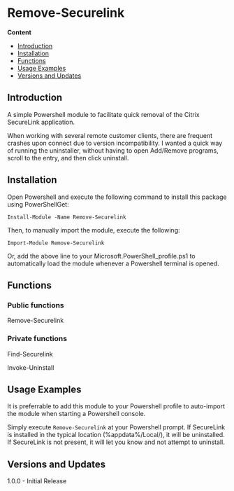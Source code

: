 ﻿# Remove-Securelink

**Content**

* [Introduction](#intro)
* [Installation](#install)
* [Functions](#functions)
* [Usage Examples](#usage)
* [Versions and Updates](#version)

## <a name=intro>Introduction</a>
A simple Powershell module to facilitate quick removal of the Citrix SecureLink application.

When working with several remote customer clients, there are frequent crashes upon connect due to version incompatibility.  I wanted a quick way of running the uninstaller, without having to open Add/Remove programs, scroll to the entry, and then click uninstall.

## <a name=install>Installation</a>
Open Powershell and execute the following command to install this package using PowerShellGet:

```Install-Module -Name Remove-Securelink```

Then, to manually import the module, execute the following:

```Import-Module Remove-Securelink```

Or, add the above line to your Microsoft.PowerShell_profile.ps1 to automatically load the module whenever a Powershell terminal is opened.

## <a name="functions">Functions</a>

### Public functions
Remove-Securelink

### Private functions
Find-Securelink

Invoke-Uninstall


## <a name=usage>Usage Examples</a>
It is preferrable to add this module to your Powershell profile to auto-import the module when starting a Powershell console.

Simply execute ```Remove-Securelink``` at your Powershell prompt.  If SecureLink is installed in the typical location (%appdata%/Local/), it will be uninstalled.  If SecureLink is not present, it will let you know and not attempt to uninstall.

## <a name=version>Versions and Updates</a>
1.0.0 - Initial Release